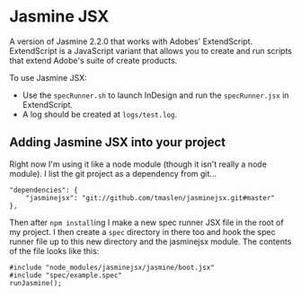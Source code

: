 # Jasmine JSX

A version of Jasmine 2.2.0 that works with Adobes' ExtendScript.  ExtendScript is a JavaScript variant that allows you to create and run scripts that extend Adobe's suite of create products.

To use Jasmine JSX:

 * Use the `specRunner.sh` to launch InDesign and run the `specRunner.jsx` in ExtendScript.
 * A log should be created at `logs/test.log`.

## Adding Jasmine JSX into your project

Right now I'm using it like a node module (though it isn't really a node module).  I list the git project as a dependency from git...

```
"dependencies": {
    "jasminejsx": "git://github.com/tmaslen/jasminejsx.git#master"
},
```

Then after `npm install`ing I make a new spec runner JSX file in the root of my project.  I then create a `spec` directory in there too and hook the spec runner file up to this new directory and the jasminejsx module.  The contents of the file looks like this:

```
#include "node_modules/jasminejsx/jasmine/boot.jsx"
#include "spec/example.spec"
runJasmine();
```
